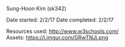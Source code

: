 Sung-Hoon Kim (sk342)

Date started:  2/2/17
Date completed:  2/2/17  

Resources used: http://www.w3schools.com/  
Assets: https://i.imgur.com/GRwTNJi.png
